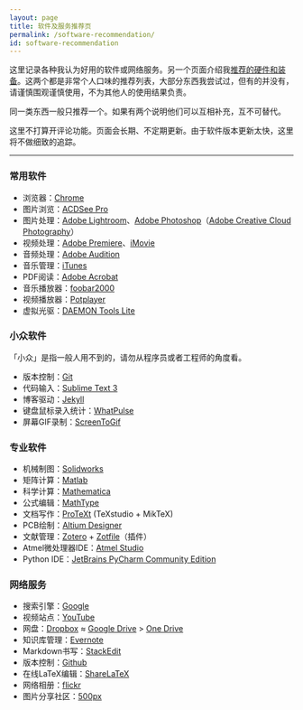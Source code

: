 ```yaml
---
layout: page
title: 软件及服务推荐页
permalink: /software-recommendation/
id: software-recommendation
---
```


这里记录各种我认为好用的软件或网络服务。另一个页面介绍我[推荐的硬件和装备](/stuff-recommendation/)。这两个都是非常个人口味的推荐列表，大部分东西我尝试过，但有的并没有，请谨慎围观谨慎使用，不为其他人的使用结果负责。

同一类东西一般只推荐一个。如果有两个说明他们可以互相补充，互不可替代。

这里不打算开评论功能。页面会长期、不定期更新。由于软件版本更新太快，这里将不做细致的追踪。

------

### 常用软件

- 浏览器：[Chrome](https://www.google.com/chrome/)
- 图片浏览：[ACDSee Pro](http://www.acdsee.com/en/products)
- 图片处理：[Adobe Lightroom](http://www.adobe.com/products/photoshop-lightroom.html)、[Adobe Photoshop](http://www.adobe.com/products/photoshop.html)（[Adobe Creative Cloud Photography](http://www.adobe.com/creativecloud/photography.html)）
- 视频处理：[Adobe Premiere](http://www.adobe.com/products/premiere.html)、[iMovie](https://itunes.apple.com/us/app/imovie/id377298193?mt=8)
- 音频处理：[Adobe Audition](http://www.adobe.com/products/audition.html)
- 音乐管理：[iTunes](http://www.apple.com/itunes/)
- PDF阅读：[Adobe Acrobat](https://acrobat.adobe.com/us/en/)
- 音乐播放器：[foobar2000](https://www.foobar2000.org/)
- 视频播放器：[Potplayer](https://potplayer.daum.net/)
- 虚拟光驱：[DAEMON Tools Lite](http://www.daemon-tools.cc/downloads)

### 小众软件

「小众」是指一般人用不到的，请勿从程序员或者工程师的角度看。

- 版本控制：[Git](https://git-scm.com/)
- 代码输入：[Sublime Text 3](https://www.sublimetext.com/3)
- 博客驱动：[Jekyll](https://jekyllrb.com/)
- 键盘鼠标录入统计：[WhatPulse](https://whatpulse.org/)
- 屏幕GIF录制：[ScreenToGif](https://screentogif.codeplex.com/)

### 专业软件

- 机械制图：[Solidworks](http://www.solidworks.com/)
- 矩阵计算：[Matlab](http://www.mathworks.com/products/matlab/)
- 科学计算：[Mathematica](https://www.wolfram.com/mathematica/)
- 公式编辑：[MathType](http://www.dessci.com/en/products/mathtype/)
- 文档写作：[ProTeXt](https://www.tug.org/protext/) (TeXstudio + MikTeX)
- PCB绘制：[Altium Designer](http://www.altium.com/altium-designer/overview)
- 文献管理：[Zotero](https://www.zotero.org/) + [Zotfile](http://zotfile.com/)（插件）
- Atmel微处理器IDE：[Atmel Studio](http://www.atmel.com/tools/atmelstudio.aspx)
- Python IDE：[JetBrains PyCharm Community Edition](https://www.jetbrains.com/pycharm/download/#section=windows)

### 网络服务

- 搜索引擎：[Google](https://www.google.com/webhp?hl=en)
- 视频站点：[YouTube](https://www.youtube.com/)
- 网盘：[Dropbox](https://www.dropbox.com/) ≈ [Google Drive](https://drive.google.com) > [One Drive](https://onedrive.live.com/)
- 知识库管理：[Evernote](https://evernote.com/?var=1)
- Markdown书写：[StackEdit](https://stackedit.io/)
- 版本控制：[Github](https://github.com/)
- 在线LaTeX编辑：[ShareLaTeX](https://www.sharelatex.com/)
- 网络相册：[flickr](https://www.flickr.com/)
- 图片分享社区：[500px](https://500px.com/)